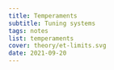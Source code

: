 ```yaml
---
title: Temperaments
subtitle: Tuning systems
tags: notes
list: temperaments
cover: theory/et-limits.svg
date: 2021-09-20
---
```


